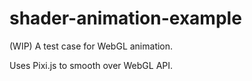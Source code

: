 # shader-animation-example
(WIP) A test case for WebGL animation.

Uses Pixi.js to smooth over WebGL API.
